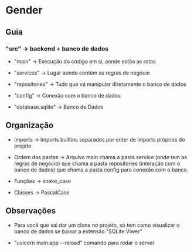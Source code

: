 # Gender

## Guia

### "src" -> backend + banco de dados

-   "main" -> Execução do código em si, aonde estão as rotas

-   "services" -> Lugar aonde contém as regras de negócio

-   "repositories" -> Tudo que vá manipular diretamente o banco de dados

-   "config" -> Conexão com o banco de dados

-   "database.sqlite" -> Banco de Dados

## Organização

-   Imports -> Imports builtins separados por enter de imports próprios do projeto

-   Ordem das pastas -> Arquivo main chama a pasta service (onde tem as regras de negócio) que chama a pasta repositories (interação com o banco de dados) que chama a pasta config para conexão com o banco.

- Funções -> snake_case

- Classes -> PascalCase

## Observações

-   Para você que vai dar um clone no projeto, só tem como visualizar o banco de dados se baixar a extensão "SQLite Viwer"

- "uvicorn main:app --reload" comando para rodar o server